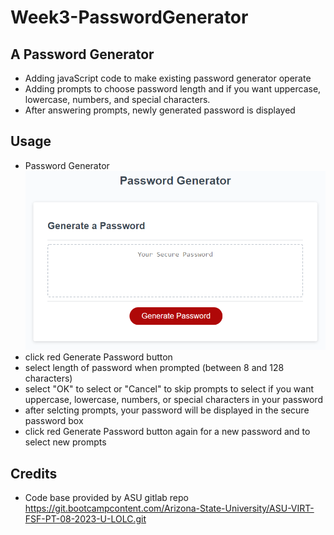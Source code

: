 # Week3-PasswordGenerator

## A Password Generator 
- Adding javaScript code to make existing password generator operate
- Adding prompts to choose password length and if you want uppercase, lowercase, numbers, and special characters. 
- After answering prompts, newly generated password is displayed

## Usage
- Password Generator ![passwordGenerator](images/screenshot:psswrdGen.png)
- click red Generate Password button
- select length of password when prompted (between 8 and 128 characters)
- select "OK" to select or "Cancel" to skip prompts to select if you want uppercase, lowercase, numbers, or special characters in your password
- after selcting prompts, your password will be displayed in the secure password box
- click red Generate Password button again for a new password and to select new prompts 

## Credits 
- Code base provided by ASU gitlab repo https://git.bootcampcontent.com/Arizona-State-University/ASU-VIRT-FSF-PT-08-2023-U-LOLC.git